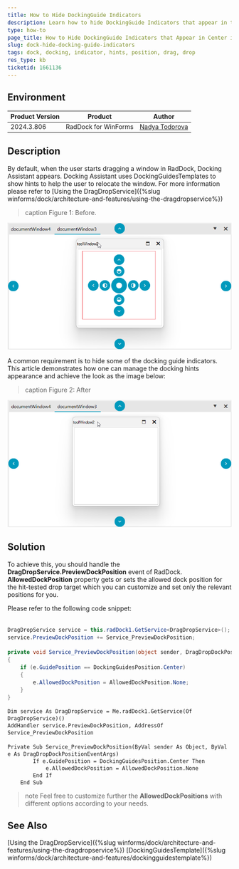 ```yaml
---
title: How to Hide DockingGuide Indicators
description: Learn how to hide DockingGuide Indicators that appear in the center and manage their position.
type: how-to
page_title: How to Hide DockingGuide Indicators that Appear in Center in RadDock for WinForms
slug: dock-hide-docking-guide-indicators
tags: dock, docking, indicator, hints, position, drag, drop
res_type: kb
ticketid: 1661136
---
```


## Environment

|Product Version|Product|Author|
|----|----|----|
|2024.3.806|RadDock for WinForms|[Nadya Todorova](https://www.telerik.com/blogs/author/nadya-karaivanova)|

## Description

By default, when the user starts dragging a window in RadDock, Docking Assistant appears. Docking Assistant uses DockingGuidesTemplates to show hints to help the user to relocate the window. For more information please refer to [Using the DragDropService]({%slug winforms/dock/architecture-and-features/using-the-dragdropservice%})

>caption Figure 1: Before.

![dock-hide-docking-guide-indicators](images/dock-hide-docking-guide-indicators001.png)

A common requirement is to hide some of the docking guide indicators. This article demonstrates how one can manage the docking hints appearance and achieve the look as the image below:

>caption Figure 2: After

![dock-hide-docking-guide-indicators](images/dock-hide-docking-guide-indicators002.png)

## Solution

To achieve this, you should handle the **DragDropService.PreviewDockPosition** event of RadDock. **AllowedDockPosition** property gets or sets the allowed dock position for the hit-tested drop target which you can customize and set only the relevant positions for you.

Please refer to the following code snippet:

````C#

DragDropService service = this.radDock1.GetService<DragDropService>();
service.PreviewDockPosition += Service_PreviewDockPosition;

private void Service_PreviewDockPosition(object sender, DragDropDockPositionEventArgs e)
{
    if (e.GuidePosition == DockingGuidesPosition.Center)
    {
        e.AllowedDockPosition = AllowedDockPosition.None;
    }
}

````
````VB.NET
Dim service As DragDropService = Me.radDock1.GetService(Of DragDropService)()
AddHandler service.PreviewDockPosition, AddressOf Service_PreviewDockPosition

Private Sub Service_PreviewDockPosition(ByVal sender As Object, ByVal e As DragDropDockPositionEventArgs)
        If e.GuidePosition = DockingGuidesPosition.Center Then
            e.AllowedDockPosition = AllowedDockPosition.None
        End If
    End Sub

````

>note Feel free to customize further the **AllowedDockPositions** with different options according to  your needs.


## See Also
                                
[Using the DragDropService]({%slug winforms/dock/architecture-and-features/using-the-dragdropservice%})
[DockingGuidesTemplate]({%slug winforms/dock/architecture-and-features/dockingguidestemplate%})
